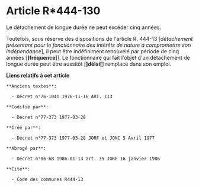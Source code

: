 # Article R*444-130

Le détachement de longue durée ne peut excéder cinq années.

Toutefois, sous réserve des dispositions de l'article R. 444-13 [*détachement présentant pour le fonctionnaire des intérêts
de nature à compromettre son indépendance*], il peut être indéfiniment renouvelé par période de cinq années
[**]fréquence[**].          Le fonctionnaire qui fait l'objet d'un détachement de longue durée peut être aussitôt
[**]délai[**] remplacé dans son emploi.

**Liens relatifs à cet article**

	**Anciens textes**:

	  - Décret n°76-1041 1976-11-16 ART. 113

	**Codifié par**:

	  - Décret n°77-373 1977-03-28

	**Créé par**:

	  - Décret n°77-373 1977-03-28 JORF et JONC 5 Avril 1977

	**Abrogé par**:

	  - Décret n°86-68 1986-01-13 art. 35 JORF 16 janvier 1986

	**Cite**:

	  - Code des communes R444-13
